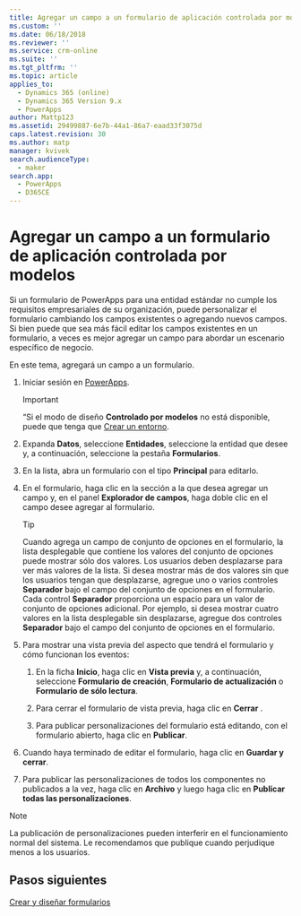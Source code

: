 ```yaml
---
title: Agregar un campo a un formulario de aplicación controlada por modelos en PowerApps | MicrosoftDocs
ms.custom: ''
ms.date: 06/18/2018
ms.reviewer: ''
ms.service: crm-online
ms.suite: ''
ms.tgt_pltfrm: ''
ms.topic: article
applies_to:
  - Dynamics 365 (online)
  - Dynamics 365 Version 9.x
  - PowerApps
author: Mattp123
ms.assetid: 29499887-6e7b-44a1-86a7-eaad33f3075d
caps.latest.revision: 30
ms.author: matp
manager: kvivek
search.audienceType:
  - maker
search.app:
  - PowerApps
  - D365CE
---
```

# <a name="add-a-field-to-a-model-driven-app-form"></a>Agregar un campo a un formulario de aplicación controlada por modelos 

Si un formulario de PowerApps para una entidad estándar no cumple los requisitos empresariales de su organización, puede personalizar el formulario cambiando los campos existentes o agregando nuevos campos. Si bien puede que sea más fácil editar los campos existentes en un formulario, a veces es mejor agregar un campo para abordar un escenario específico de negocio.

En este tema, agregará un campo a un formulario.   
  
1.  Iniciar sesión en [PowerApps](https://web.powerapps.com/?utm_source=padocs&utm_medium=linkinadoc&utm_campaign=referralsfromdoc).  


    > [!IMPORTANT]
    > “Si el modo de diseño **Controlado por modelos** no está disponible, puede que tenga que [Crear un entorno](https://docs.microsoft.com/powerapps/administrator/create-environment). 

2.  Expanda **Datos**, seleccione **Entidades**, seleccione la entidad que desee y, a continuación, seleccione la pestaña **Formularios**.  

3.  En la lista, abra un formulario con el tipo **Principal** para editarlo.  
  
4.  En el formulario, haga clic en la sección a la que desea agregar un campo y, en el panel **Explorador de campos**, haga doble clic en el campo desee agregar al formulario.  
  
    > [!TIP]
    >  Cuando agrega un campo de conjunto de opciones en el formulario, la lista desplegable que contiene los valores del conjunto de opciones puede mostrar sólo dos valores. Los usuarios deben desplazarse para ver más valores de la lista. Si desea mostrar más de dos valores sin que los usuarios tengan que desplazarse, agregue uno o varios controles **Separador** bajo el campo del conjunto de opciones en el formulario. Cada control **Separador** proporciona un espacio para un valor de conjunto de opciones adicional. Por ejemplo, si desea mostrar cuatro valores en la lista desplegable sin desplazarse, agregue dos controles **Separador** bajo el campo del conjunto de opciones en el formulario.  
  
5.  Para mostrar una vista previa del aspecto que tendrá el formulario y cómo funcionan los eventos:  
  
    1.  En la ficha **Inicio**, haga clic en **Vista previa** y, a continuación, seleccione **Formulario de creación**, **Formulario de actualización** o **Formulario de sólo lectura**.  
  
    2.  Para cerrar el formulario de vista previa, haga clic en **Cerrar** .  
  
    3.  Para publicar personalizaciones del formulario está editando, con el formulario abierto, haga clic en **Publicar**.  
  
6.  Cuando haya terminado de editar el formulario, haga clic en **Guardar y cerrar**.  
  
7. Para publicar las personalizaciones de todos los componentes no publicados a la vez, haga clic en **Archivo** y luego haga clic en **Publicar todas las personalizaciones**.  
  
> [!NOTE]
>  La publicación de personalizaciones pueden interferir en el funcionamiento normal del sistema. Le recomendamos que publique cuando perjudique menos a los usuarios.  
  
## <a name="next-steps"></a>Pasos siguientes  
 
 [Crear y diseñar formularios](create-design-forms.md)
